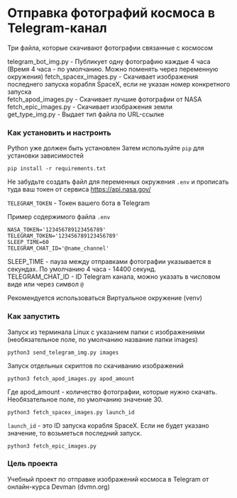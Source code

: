 # Отправка фотографий космоса в Telegram-канал
Три файла, которые скачивают фотографии связанные с космосом

telegram_bot_img.py - Публикует одну фотографию каждые 4 часа (Время 4 часа - по умолчанию. Можно поменять через переменную окружения)
fetch_spacex_images.py - Скачивает изображения последнего запуска корабля SpaceX, если не указан номер конкретного запуска  
fetch_apod_images.py - Скачивает лучшие фотографии от NASA  
fetch_epic_images.py - Скачивает изображения земли  
get_type_img.py - Выдает тип файла по URL-ссылке  

### Как установить и настроить

Python уже должен быть установлен
Затем используйте `pip` для установки зависимостей

```
pip install -r requirements.txt
```  

Не забудьте создать файл для переменных окружения `.env` и прописать туда ваш токен от сервиса https://api.nasa.gov/  

`TELEGRAM_TOKEN` - Токен вашего бота в Telegram  

Пример содержимого файла `.env`

```
NASA_TOKEN='123456789123456789' 
TELEGRAM_TOKEN='123456789123456789'
SLEEP_TIME=60
TELEGRAM_CHAT_ID='@name_channel'
```

SLEEP_TIME - пауза между отправками фотографии указывается в секундах. По умолчанию 4 часа - 14400 секунд.  
TELEGRAM_CHAT_ID - ID Telegram канала, можно указать в числовом виде или через символ `@`  

Рекомендуется использоваться Виртуальное окружение (venv)

### Как запустить

Запуск из терминала Linux с указанием папки с изображениями (необязательное поле, по умолчанию название папки images)

```
python3 send_telegram_img.py images
```  

Запуск отдельных скриптов по скачиванию изображений  

```
python3 fetch_apod_images.py apod_amount
```  

Где apod_amount - количество фотографии, которые нужно скачать. Необязательное поле, по умолчанию значение 30.  

```
python3 fetch_spacex_images.py launch_id
```  

`launch_id` - это ID запуска корабля SpaceX. Если не будет указано значение, то возьметься последний запуск.  

```
python3 fetch_epic_images.py
```  


### Цель проекта

Учебный проект по отправке изображений космоса в Telegram от онлайн-курса Devman (dvmn.org)